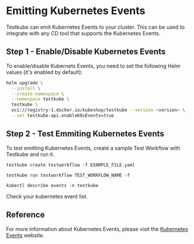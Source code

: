# Emitting Kubernetes Events

Testkube can emit Kubernetes Events to your cluster. This can be used to integrate with any CD tool that supports the Kubernetes Events.

## Step 1 - Enable/Disable Kubernetes Events

To enable/disable Kubernets Events, you need to set the following Helm
values (it's enabled by default):

```sh
helm upgrade \
  --install \
  --create-namespace \
  --namespace testkube \
  testkube \
  oci://registry-1.docker.io/kubeshop/testkube --version <version> \
  --set testkube-api.enableK8sEvents=true
```

## Step 2 - Test Emmiting Kubernetes Events

To test emitting Kubernetes Events, create a sample Test Workflow with Testkube and run it.

```
testkube create testworkflow -f EXAMPLE_FILE.yaml

testkube run testworkflow TEST_WORKFLOW_NAME -f

kubectl describe events -n testkube
```

Check your kubernetes event list.

<!-- An event like the following should have been emmitted: 

```yaml
Name:             testkube-event-0b54d591-f496-4980-bd69-ab6d093617e2
Namespace:        testkube
Labels:           executor=curl-executor
                  test-type=curl-test
Annotations:      <none>
Action:           started
API Version:      v1
Event Time:       2024-05-14T10:12:11.284683Z
First Timestamp:  2024-05-14T10:12:11Z
Involved Object:
  API Version:   tests.testkube.io/v3
  Kind:          Test
  Name:          test-k8sevents
  Namespace:     testkube
Kind:            Event
Last Timestamp:  2024-05-14T10:12:11Z
Message:         executionId=664338fb75921694f0a3222e
Metadata:
  Creation Timestamp:  2024-05-14T10:12:11Z
  Resource Version:    76609
  UID:                 9e5fac33-b958-42d6-bebc-45cd024a9ecc
Reason:                start-test
Reporting Component:   testkkube.io/services
Reporting Instance:    testkkube.io/services/testkube-api-server
Source:
Type:    Normal
Events:  <none>
```
Commented as this will require update. -->

## Reference

For more information about Kubernetes Events, please visit the [Kubernetes Events](https://kubernetes.io/docs/reference/kubernetes-api/cluster-resources/event-v1/) website.
